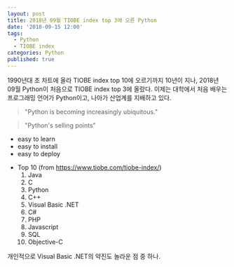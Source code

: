```yaml
---
layout: post
title: 2018년 09월 TIOBE index top 3에 오른 Python
date: '2018-09-15 12:00'
tags:
  - Python
  - TIOBE index
categories: Python
published: true
---
```

1990년대 초 차트에 올라 TIOBE index top 10에 오르기까지 10년이 지나, 2018년 09월 Python이 처음으로 TIOBE index top 3에 올랐다. 이제는 대학에서 처음 배우는 프로그래밍 언어가 Python이고, 나아가 산업계를 지배하고 있다.

> "Python is becoming increasingly ubiquitous." 

> "Python's selling points"
- easy to learn 
- easy to install
- easy to deploy


* Top 10 (from https://www.tiobe.com/tiobe-index/)
  1. Java
  1. C
  1. Python
  1. C++
  1. Visual Basic .NET
  1. C#
  1. PHP
  1. Javascript
  1. SQL
  1. Objective-C


개인적으로 Visual Basic .NET의 약진도 놀라운 점 중 하나.
